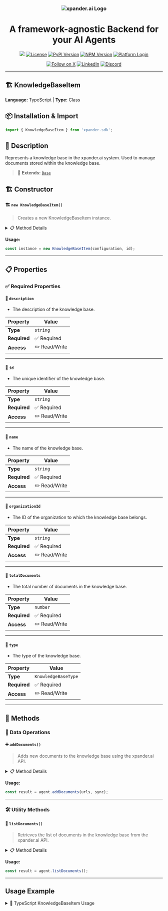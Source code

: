 <h3 align="center">
  <a name="readme-top"></a>
  <picture>
    <source media="(prefers-color-scheme: dark)" srcset="https://assets.xpanderai.io/logo/xpander.ai_dark.png">
    <img
      src="https://assets.xpanderai.io/logo/xpander.ai_light.png"
      style="max-width: 100%; height: auto; width: auto; max-height: 170px;"
      alt="xpander.ai Logo"
    >
  </picture>
</h3>

<div align="center">
  <h1>A framework-agnostic Backend for your AI Agents</h1>

  <a href="https://pepy.tech/projects/xpander-sdk"><img src="https://static.pepy.tech/badge/xpander-sdk/month"></a> 
  <a href="https://github.com/xpander-ai/xpander.ai/blob/main/LICENSE"><img src="https://img.shields.io/github/license/xpander-ai/xpander.ai" alt="License"></a> <a href="https://pypi.org/project/xpander-sdk"><img src="https://img.shields.io/pypi/v/xpander-sdk" alt="PyPI Version"></a> <a href="https://npmjs.com/package/xpander-sdk"><img src="https://img.shields.io/npm/v/xpander-sdk" alt="NPM Version"></a> <a href="https://app.xpander.ai"><img src="https://img.shields.io/badge/platform-login-30a46c" alt="Platform Login"></a>
</div>

<div align="center">
  <p align="center">
<a href="https://x.com/xpander_ai"><img src="https://img.shields.io/badge/Follow%20on%20X-000000?style=for-the-badge&logo=x&logoColor=white" alt="Follow on X" /></a> <a href="https://www.linkedin.com/company/xpander-ai"><img src="https://img.shields.io/badge/Follow%20on%20LinkedIn-0077B5?style=for-the-badge&logo=linkedin&logoColor=white" alt="LinkedIn" /></a> <a href="https://discord.gg/CUcp4WWh5g"><img src="https://img.shields.io/badge/Join%20our%20Discord-5865F2?style=for-the-badge&logo=discord&logoColor=white" alt="Discord" /></a>
  </p>
</div>

---

## 🏗️ KnowledgeBaseItem

**Language:** TypeScript | **Type:** Class

## 📦 Installation & Import

```typescript
import { KnowledgeBaseItem } from 'xpander-sdk';
```

## 📖 Description

Represents a knowledge base in the xpander.ai system. Used to manage documents stored within the knowledge base.

> 🔗 **Extends:** [`Base`](Base.md)

## 🏗️ Constructor

#### 🏗️ `new KnowledgeBaseItem()`

> Creates a new KnowledgeBaseItem instance.

<details>
<summary>📋 Method Details</summary>

**Parameters:**

| Parameter | Type | Required | Description |
|-----------|------|----------|-------------|
| `configuration` | `Configuration` | ✅ | - The configuration instance used for interacting with the xpander.ai API. |
| `id` | `string` | ✅ | - The unique identifier of the knowledge base. |
| `name` | `string` | ✅ | - The name of the knowledge base. |
| `description` | `string` | ✅ | - The description of the knowledge base. |
| `type` | `KnowledgeBaseType` | ✅ | - The type of the knowledge base. |
| `organizationId` | `string` | ✅ | - The ID of the organization to which the knowledge base belongs. |
| `totalDocuments` | `number` | ✅ | - The total number of documents in the knowledge base. |

</details>

**Usage:**

```typescript
const instance = new KnowledgeBaseItem(configuration, id);
```

---

## 📋 Properties

### ✅ Required Properties

#### 📝 `description`

- The description of the knowledge base.

| Property | Value |
|----------|-------|
| **Type** | `string` |
| **Required** | ✅ Required |
| **Access** | ✏️ Read/Write |

---

#### 📝 `id`

- The unique identifier of the knowledge base.

| Property | Value |
|----------|-------|
| **Type** | `string` |
| **Required** | ✅ Required |
| **Access** | ✏️ Read/Write |

---

#### 📝 `name`

- The name of the knowledge base.

| Property | Value |
|----------|-------|
| **Type** | `string` |
| **Required** | ✅ Required |
| **Access** | ✏️ Read/Write |

---

#### 📝 `organizationId`

- The ID of the organization to which the knowledge base belongs.

| Property | Value |
|----------|-------|
| **Type** | `string` |
| **Required** | ✅ Required |
| **Access** | ✏️ Read/Write |

---

#### 📝 `totalDocuments`

- The total number of documents in the knowledge base.

| Property | Value |
|----------|-------|
| **Type** | `number` |
| **Required** | ✅ Required |
| **Access** | ✏️ Read/Write |

---

#### 📝 `type`

- The type of the knowledge base.

| Property | Value |
|----------|-------|
| **Type** | `KnowledgeBaseType` |
| **Required** | ✅ Required |
| **Access** | ✏️ Read/Write |

---

## 🔧 Methods

### 💾 Data Operations

#### ➕ `addDocuments()`

> Adds new documents to the knowledge base using the xpander.ai API.

<details>
<summary>📋 Method Details</summary>

**Parameters:**

| Parameter | Type | Required | Description |
|-----------|------|----------|-------------|
| `urls` | `string[]` | ✅ | - An array of document URLs to be added to the knowledge base. |
| `sync` | `boolean` | ❌ | - Optional. |

**Returns:** `KnowledgeBaseDocument[]`

</details>

**Usage:**

```typescript
const result = agent.addDocuments(urls, sync);
```

---

### 🛠️ Utility Methods

#### 🔧 `listDocuments()`

> Retrieves the list of documents in the knowledge base from the xpander.ai API.

<details>
<summary>📋 Method Details</summary>

**Returns:** `KnowledgeBaseDocument[]`

</details>

**Usage:**

```typescript
const result = agent.listDocuments();
```

---

## Usage Example

<details>
<summary>📝 TypeScript KnowledgeBaseItem Usage</summary>

```typescript
import { KnowledgeBaseItem } from 'xpander-sdk';

// Create KnowledgeBaseItem instance
const knowledgebaseitem = new KnowledgeBaseItem();


// Access key property: description
const value = knowledgebaseitem.description;
console.log(`description: ${value}`);



// Call key method: addDocuments
const result = knowledgebaseitem.addDocuments();
console.log(`Result: ${result}`);


console.log("KnowledgeBaseItem ready!");
```

</details>

